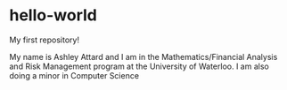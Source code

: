 # hello-world
My first repository! 

My name is Ashley Attard and I am in the Mathematics/Financial Analysis and Risk Management program at the University of Waterloo.
I am also doing a minor in Computer Science

